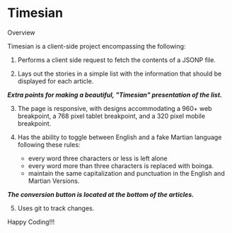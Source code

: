 Timesian
=========

Overview

Timesian is a client-side project encompassing the following:

1. Performs a client side request to fetch the contents of a JSONP file.

2. Lays out the stories in a simple list with the information that should be displayed for each article. 

***Extra points for making a beautiful, "Timesian" presentation of the list.***

3. The page is responsive, with designs accommodating a 960+ web breakpoint, a 768 pixel tablet breakpoint, and a 320 pixel mobile breakpoint.

4.  Has the ability to toggle between English and a fake Martian language following these rules:
	- every word three characters or less is left alone
	- every word more than three characters is replaced with boinga.
	- maintain the same capitalization and punctuation in the English and Martian Versions.

***The conversion button is located at the bottom of the articles.***	

5. Uses git to track changes.

Happy Coding!!!
